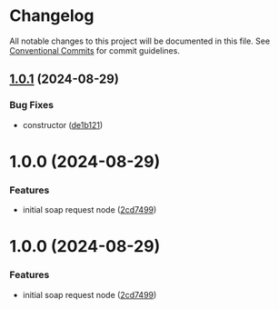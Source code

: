 # Changelog

All notable changes to this project will be documented in this file. See
[Conventional Commits](https://conventionalcommits.org) for commit guidelines.

## [1.0.1](https://github.com/team-carepay/n8n-nodes-soaprequest/compare/v1.0.0...v1.0.1) (2024-08-29)


### Bug Fixes

* constructor ([de1b121](https://github.com/team-carepay/n8n-nodes-soaprequest/commit/de1b1210ebaf820e1eafaaef183b69e2d9e66251))

# 1.0.0 (2024-08-29)


### Features

* initial soap request node ([2cd7499](https://github.com/team-carepay/n8n-nodes-soaprequest/commit/2cd7499e4d2db47442335666b8cb324cd150d0fb))

# 1.0.0 (2024-08-29)


### Features

* initial soap request node ([2cd7499](https://github.com/team-carepay/n8n-nodes-soaprequest/commit/2cd7499e4d2db47442335666b8cb324cd150d0fb))
